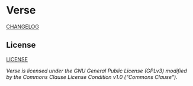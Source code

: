# Verse

[CHANGELOG](CHANGELOG.md)

## License

[LICENSE](COPYING)

_Verse is licensed under the GNU General Public License (GPLv3) modified by the Commons Clause License Condition v1.0 ("Commons Clause")._
